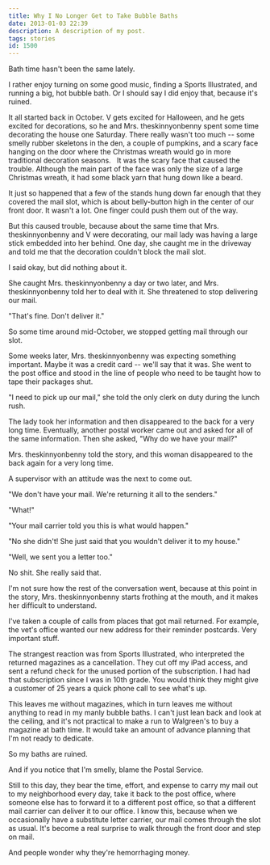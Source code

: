 ```yaml
---
title: Why I No Longer Get to Take Bubble Baths
date: 2013-01-03 22:39
description: A description of my post.
tags: stories
id: 1500
---
```

Bath time hasn't been the same lately.

I rather enjoy turning on some good music, finding a Sports Illustrated, and running a big, hot bubble bath.  Or I should say I did enjoy that, because it's ruined.

It all started back in October.  V gets excited for Halloween, and he gets excited for decorations, so he and Mrs. theskinnyonbenny spent some time decorating the house one Saturday.  There really wasn't too much -- some smelly rubber skeletons in the den, a couple of pumpkins, and a scary face hanging on the door where the Christmas wreath would go in more traditional decoration seasons.
<span class="spanEndPreview">&nbsp;</span>
It was the scary face that caused the trouble.  Although the main part of the face was only the size of a large Christmas wreath, it had some black yarn that hung down like a beard.

It just so happened that a few of the stands hung down far enough that they covered the mail slot, which is about belly-button high in the center of our front door.  It wasn't a lot.  One finger could push them out of the way.

But this caused trouble, because about the same time that Mrs. theskinnyonbenny and V were decorating, our mail lady was having a large stick embedded into her behind.  One day, she caught me in the driveway and told me that the decoration couldn't block the mail slot.  

I said okay, but did nothing about it.

She caught Mrs. theskinnyonbenny a day or two later, and Mrs. theskinnyonbenny told her to deal with it.  She threatened to stop delivering our mail.

"That's fine.  Don't deliver it."

So some time around mid-October, we stopped getting mail through our slot.

Some weeks later, Mrs. theskinnyonbenny was expecting something important.  Maybe it was a credit card -- we'll say that it was.  She went to the post office and stood in the line of people who need to be taught how to tape their packages shut.  

"I need to pick up our mail," she told the only clerk on duty during the lunch rush.

The lady took her information and then disappeared to the back for a very long time.  Eventually, another postal worker came out and asked for all of the same information.  Then she asked, "Why do we have your mail?"

Mrs. theskinnyonbenny told the story, and this woman disappeared to the back again for a very long time.

A supervisor with an attitude was the next to come out.

"We don't have your mail.  We're returning it all to the senders."

"What!"

"Your mail carrier told you this is what would happen."

"No she didn't!  She just said that you wouldn't deliver it to my house."

"Well, we sent you a letter too."

No shit.  She really said that.

I'm not sure how the rest of the conversation went, because at this point in the story, Mrs. theskinnyonbenny starts frothing at the mouth, and it makes her difficult to understand.

I've taken a couple of calls from places that got mail returned.  For example, the vet's office wanted our new address for their reminder postcards.  Very important stuff.

The strangest reaction was from Sports Illustrated, who interpreted the returned magazines as a cancellation.  They cut off my iPad access, and sent a refund check for the unused portion of the subscription.  I had had that subscription since I was in 10th grade.  You would think they might give a customer of 25 years a quick phone call to see what's up.

This leaves me without magazines, which in turn leaves me without anything to read in my manly bubble baths.  I can't just lean back and look at the ceiling, and it's not practical to make a run to Walgreen's to buy a magazine at bath time.  It would take an amount of advance planning that I'm not ready to dedicate.

So my baths are ruined.

And if you notice that I'm smelly, blame the Postal Service.

Still to this day, they bear the time, effort, and expense to carry my mail out to my neighborhood every day, take it back to the post office, where someone else has to forward it to a different post office, so that a different mail carrier can deliver it to our office.  I know this, because when we occasionally have a substitute letter carrier, our mail comes through the slot as usual.  It's become a real surprise to walk through the front door and step on mail.

And people wonder why they're hemorrhaging money.